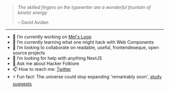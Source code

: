 <!-- ### Hi there 👋 -->

<!--
**tomerlichtash/tomerlichtash** is a ✨ _special_ ✨ repository because its `README.md` (this file) appears on your GitHub profile.

Here are some ideas to get you started:

- 🔭 I’m currently working on ...
- 🌱 I’m currently learning ...
- 👯 I’m looking to collaborate on ...
- 🤔 I’m looking for help with ...
- 💬 Ask me about ...
- 📫 How to reach me: ...
- 😄 Pronouns: ...
- ⚡ Fun fact: ...
-->

> *The skilled fingers on the typewriter are a wonderful fountain of kinetic energy*
> 
> – David Avidan

---

- 🔭 I’m currently working on [Mel's Loop](https://github.com/tomerlichtash/mels-loop)
- 🌱 I’m currently learning what one might hack with Web Components
- 👯 I’m looking to collaborate on readable, useful, frontendeseque, open source projects
- 🤔 I’m looking for help with anything NextJS
- 💬 Ask me about Hacker Folklore
- 📫 How to reach me: [Twitter](https://twitter.com/tomerlichtash)
- ⚡ Fun fact: The universe could stop expanding 'remarkably soon', [study suggests](https://www.livescience.com/end-cosmic-expansion)
